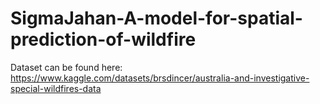 # SigmaJahan-A-model-for-spatial-prediction-of-wildfire
Dataset can be found here: https://www.kaggle.com/datasets/brsdincer/australia-and-investigative-special-wildfires-data
